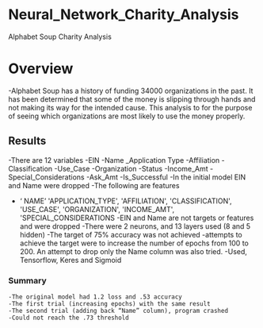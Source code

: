 # Neural_Network_Charity_Analysis
Alphabet Soup Charity Analysis
# Overview
 -Alphabet Soup has a history of funding 34000 organizations in the past. It has been determined that some of the money is slipping through hands and not making its way for the intended cause. This analysis to for the purpose of seeing which organizations are most likely to use the money properly.
## Results
 -There are 12 variables
	-EIN
	-Name
	_Application Type
	-Affiliation
	-Classification
	-Use_Case
	-Organization
	-Status
	-Income_Amt
	-Special_Considerations
	-Ask_Amt
	-Is_Successful
-In the initial model EIN and Name were dropped
-The following are features
-   ‘ NAME’
 'APPLICATION_TYPE',
 'AFFILIATION',
 'CLASSIFICATION',
 'USE_CASE',
 'ORGANIZATION',
 'INCOME_AMT',
 'SPECIAL_CONSIDERATIONS
-EIN and Name are not targets or features and were dropped
-There were 2 neurons, and 13 layers used (8 and 5 hidden)
-The target of 75% accuracy was not achieved
-attempts to achieve the target were to increase the number of epochs from 100 to 200. An attempt to drop only the Name column was also tried.
	-Used, Tensorflow, Keres and Sigmoid

### Summary

	-The original model had 1.2 loss and .53 accuracy
	-The first trial (increasing epochs) with the same result
	-The second trial (adding back “Name” column), program crashed
	-Could not reach the .73 threshold

